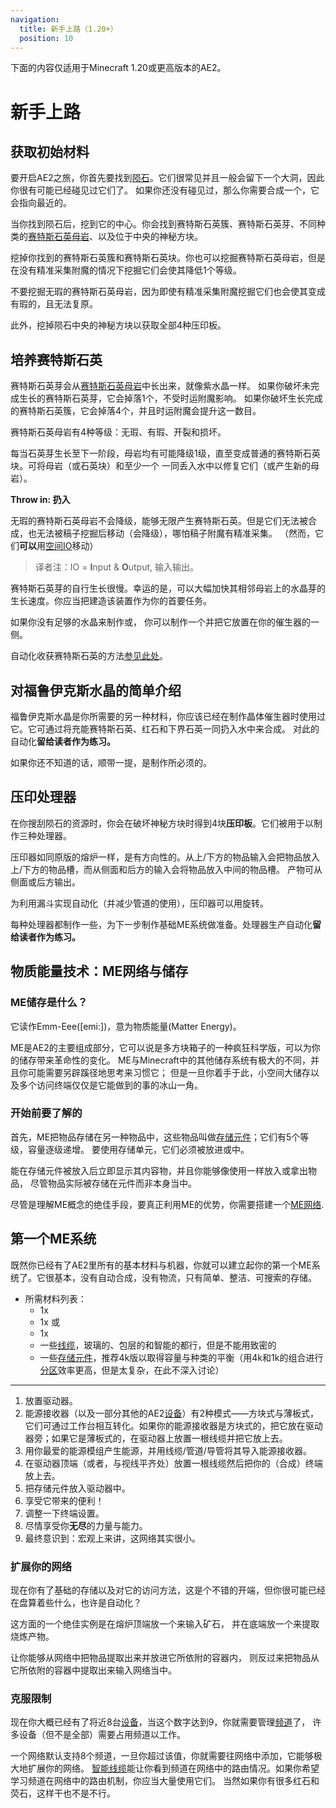 ```yaml
---
navigation:
  title: 新手上路（1.20+）
  position: 10
---
```


<div class="notification is-info">
  下面的内容仅适用于Minecraft 1.20或更高版本的AE2。
</div>

# 新手上路
## 获取初始材料

<GameScene zoom="4" background="transparent">
  <ImportStructure src="assets/assemblies/meteor_interior.snbt" />
</GameScene>

要开启AE2之旅，你首先要找到[陨石](ae2-mechanics/meteorites.md)。它们很常见并且一般会留下一个大洞，因此你很有可能已经碰见过它们了。
如果你还没有碰见过，那么你需要合成一个<ItemLink id="meteorite_compass" />，它会指向最近的<ItemLink id="mysterious_cube" />。

当你找到陨石后，挖到它的中心。你会找到赛特斯石英簇、赛特斯石英芽、不同种类的[赛特斯石英母岩](items-blocks-machines/budding_certus.md)、以及位于中央的神秘方块。

挖掉你找到的赛特斯石英簇和赛特斯石英块。你也可以挖掘赛特斯石英母岩，但是在没有精准采集附魔的情况下挖掘它们会使其降低1个等级。

不要挖掘无瑕的赛特斯石英母岩，因为即使有精准采集附魔挖掘它们也会使其变成有瑕的，且无法复原。

此外，挖掉陨石中央的神秘方块以获取全部4种压印板。

## 培养赛特斯石英

<GameScene zoom="4" background="transparent">
<ImportStructure src="assets/assemblies/budding_certus_1.snbt" />
</GameScene>

赛特斯石英芽会从[赛特斯石英母岩](items-blocks-machines/budding_certus.md)中长出来，就像紫水晶一样。
如果你破坏未完成生长的赛特斯石英芽，它会掉落1个<ItemLink id="certus_quartz_dust" />，不受时运附魔影响。
如果你破坏生长完成的赛特斯石英簇，它会掉落4个<ItemLink id="certus_quartz_crystal" />，并且时运附魔会提升这一数目。

赛特斯石英母岩有4种等级：无瑕、有瑕、开裂和损坏。

<GameScene zoom="4" background="transparent">
<ImportStructure src="assets/assemblies/budding_blocks.snbt" />
<IsometricCamera yaw="195" pitch="30" />
</GameScene>

每当石英芽生长至下一阶段，母岩均有可能降级1级，直至变成普通的赛特斯石英块。可将母岩（或石英块）和至少一个<ItemLink id="charged_certus_quartz_crystal" />
一同丢入水中以修复它们（或产生新的母岩）。

<RecipeFor id="damaged_budding_quartz" />

**Throw in: 扔入**

无瑕的赛特斯石英母岩不会降级，能够无限产生赛特斯石英。但是它们无法被合成，也无法被稿子挖掘后移动（会降级），哪怕稿子附魔有精准采集。
（然而，它们**可以**用[空间IO](ae2-mechanics/spatial-io.md)移动）

>译者注：IO = **I**nput & **O**utput, 输入输出。

赛特斯石英芽的自行生长很慢。幸运的是，<ItemLink id="growth_accelerator" />可以大幅加快其相邻母岩上的水晶芽的生长速度。你应当把建造该装置作为你的首要任务。

<GameScene zoom="4" background="transparent">
<ImportStructure src="assets/assemblies/budding_certus_2.snbt" />
<IsometricCamera yaw="195" pitch="30" />
</GameScene>

如果你没有足够的水晶来制作<ItemLink id="energy_acceptor" />或<ItemLink id="vibration_chamber" />，
你可以制作一个<ItemLink id="crank" />并把它放置在你的催生器的一侧。

自动化收获赛特斯石英的方法[参见此处](example-setups/simple-certus-farm.md)。

## 对福鲁伊克斯水晶的简单介绍

福鲁伊克斯水晶是你所需要的另一种材料，你应该已经在制作晶体催生器时使用过它。它可通过将充能赛特斯石英、红石和下界石英一同扔入水中来合成。
对此的自动化**留给读者作为练习。**

如果你还不知道的话，顺带一提，<ItemLink id="charger" />是制作<ItemLink id="charged_certus_quartz_crystal" />所必须的。

## 压印处理器

在你搜刮陨石的资源时，你会在破坏神秘方块时得到4块**压印板**。它们被用于<ItemLink id="inscriber" />以制作三种处理器。

<ItemGrid>
  <ItemIcon id="silicon_press" />

  <ItemIcon id="logic_processor_press" />

  <ItemIcon id="calculation_processor_press" />

  <ItemIcon id="engineering_processor_press" />
</ItemGrid>

压印器如同原版的熔炉一样，是有方向性的。从上/下方的物品输入会把物品放入上/下方的物品槽，而从侧面和后方的输入会将物品放入中间的物品槽。 
产物可从侧面或后方输出。

为利用漏斗实现自动化（并减少管道的使用），压印器可以用<ItemLink id="certus_quartz_wrench" />旋转。

每种处理器都制作一些，为下一步制作基础ME系统做准备。处理器生产自动化**留给读者作为练习。**

## 物质能量技术：ME网络与储存

### ME储存是什么？

它读作Emm-Eee(\[emi:\])，意为物质能量(Matter Energy)。

ME是AE2的主要组成部分，它可以说是多方块箱子的一种疯狂科学版，可以为你的储存带来革命性的变化。
ME与Minecraft中的其他储存系统有极大的不同，并且你可能需要另辟蹊径地思考来习惯它；
但是一旦你着手于此，小空间大储存以及多个访问终端仅仅是它能做到的事的冰山一角。

### 开始前要了解的

首先，ME把物品存储在另一种物品中，这些物品叫做[存储元件](items-blocks-machines/storage_cells.md)；它们有5个等级，容量逐级递增。
要使用存储单元，它们必须被放进<ItemLink id="chest" />或<ItemLink id="drive" />中。

<ItemLink id="chest" />能在存储元件被放入后立即显示其内容物，并且你能够像使用<ItemLink id="minecraft:chest" />一样放入或拿出物品，
尽管物品实际被存储在元件而非<ItemLink id="chest" />本身当中。

尽管<ItemLink id="chest" />是理解ME概念的绝佳手段，要真正利用ME的优势，你需要搭建一个[ME网络](ae2-mechanics/me-network-connections.md).

## 第一个ME系统

既然你已经有了AE2里所有的基本材料与机器，你就可以建立起你的第一个ME系统了。它很基本，没有自动合成，没有物流，只有简单、整洁、可搜索的存储。

<GameScene zoom="6" interactive={true}>
<ImportStructure src="assets/assemblies/tiny_me_system.snbt" />

</GameScene>

*   所需材料列表：
    * 1x <ItemLink id="drive" />
    * 1x <ItemLink id="terminal" />或<ItemLink id="crafting_terminal" />
    * 1x <ItemLink id="energy_acceptor" />
    * 一些[线缆](items-blocks-machines/cables.md)，玻璃的、包层的和智能的都行，但是不能用致密的
    * 一些[存储元件](items-blocks-machines/storage_cells.md)，推荐4k版以取得容量与种类的平衡（用4k和1k的组合进行[分区](items-blocks-machines/cell_workbench.md)效率更高，但是太复杂，在此不深入讨论）

---

1.  放置驱动器。
2.  能源接收器（以及一部分其他的AE2[设备](ae2-mechanics/devices.md)）有2种模式——方块式与薄板式，它们可通过工作台相互转化。如果你的能源接收器是方块式的，把它放在驱动器旁；如果它是薄板式的，在驱动器上放置一根线缆并把它放上去。
3.  用你最爱的能源模组产生能源，并用线缆/管道/导管将其导入能源接收器。
4.  在驱动器顶端（或者，与视线平齐处）放置一根线缆然后把你的（合成）终端放上去。
5.  把存储元件放入驱动器中。
6.  享受它带来的便利！
7.  调整一下终端设置。
8.  尽情享受你**无尽**的力量与能力。
9.  最终意识到：宏观上来讲，这网络其实很小。

### 扩展你的网络

现在你有了基础的存储以及对它的访问方法，这是个不错的开端，但你很可能已经在盘算着些什么，也许是自动化？

这方面的一个绝佳实例是在熔炉顶端放一个<ItemLink id="export_bus" />来输入矿石，
并在底端放一个<ItemLink id="import_bus" />来提取烧炼产物。

<ItemLink id="export_bus" />让你能够从网络中把物品提取出来并放进它所依附的容器内，
<ItemLink id="import_bus" />则反过来把物品从它所依附的容器中提取出来输入网络当中。

### 克服限制

现在你大概已经有了将近8台[设备](ae2-mechanics/devices.md)，当这个数字达到9，你就需要管理[频道](ae2-mechanics/channels.md)了，
许多设备（但不是全部）需要占用频道以工作。

一个网络默认支持8个频道，一旦你超过该值，你就需要往网络中添加<ItemLink id="controller" />，它能够极大地扩展你的网络。
[智能线缆](items-blocks-machines/cables.md)能让你看到频道在网络中的路由情况。如果你希望学习频道在网络中的路由机制，你应当大量使用它们。
当然如果你有很多红石和荧石，这样干也不是不行。
